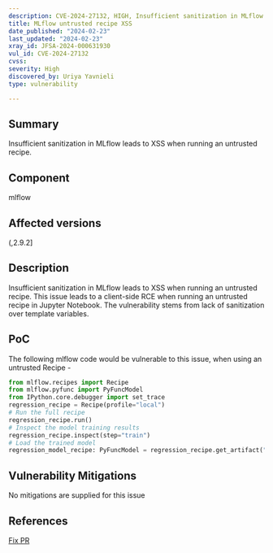 ```yaml
---
description: CVE-2024-27132, HIGH, Insufficient sanitization in MLflow leads to XSS when running an untrusted recipe.
title: MLflow untrusted recipe XSS
date_published: "2024-02-23"
last_updated: "2024-02-23"
xray_id: JFSA-2024-000631930
vul_id: CVE-2024-27132
cvss: 
severity: High
discovered_by: Uriya Yavnieli
type: vulnerability

---
```


## Summary

Insufficient sanitization in MLflow leads to XSS when running an untrusted recipe.

## Component

mlflow

## Affected versions

(,2.9.2]

## Description

Insufficient sanitization in MLflow leads to XSS when running an untrusted recipe.
This issue leads to a client-side RCE when running an untrusted recipe in Jupyter Notebook.
The vulnerability stems from lack of sanitization over template variables.

## PoC

The following mlflow code would be vulnerable to this issue, when using an untrusted Recipe -

```python
from mlflow.recipes import Recipe
from mlflow.pyfunc import PyFuncModel
from IPython.core.debugger import set_trace
regression_recipe = Recipe(profile="local")
# Run the full recipe
regression_recipe.run()
# Inspect the model training results
regression_recipe.inspect(step="train")
# Load the trained model
regression_model_recipe: PyFuncModel = regression_recipe.get_artifact("model")
```



## Vulnerability Mitigations

No mitigations are supplied for this issue



## References

[Fix PR](https://github.com/mlflow/mlflow/pull/10873)

